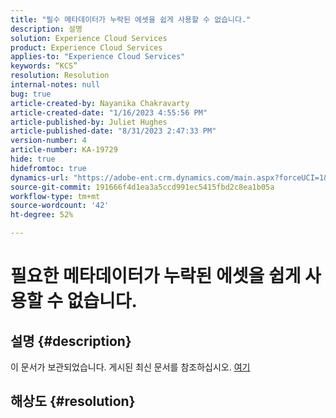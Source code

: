 ```yaml
---
title: "필수 메타데이터가 누락된 에셋을 쉽게 사용할 수 없습니다."
description: 설명
solution: Experience Cloud Services
product: Experience Cloud Services
applies-to: "Experience Cloud Services"
keywords: “KCS”
resolution: Resolution
internal-notes: null
bug: true
article-created-by: Nayanika Chakravarty
article-created-date: "1/16/2023 4:55:56 PM"
article-published-by: Juliet Hughes
article-published-date: "8/31/2023 2:47:33 PM"
version-number: 4
article-number: KA-19729
hide: true
hidefromtoc: true
dynamics-url: "https://adobe-ent.crm.dynamics.com/main.aspx?forceUCI=1&pagetype=entityrecord&etn=knowledgearticle&id=3e1c68a4-be95-ed11-aad1-6045bd006149"
source-git-commit: 191666f4d1ea3a5ccd991ec5415fbd2c8ea1b05a
workflow-type: tm+mt
source-wordcount: '42'
ht-degree: 52%

---
```


# 필요한 메타데이터가 누락된 에셋을 쉽게 사용할 수 없습니다.

## 설명 {#description}

이 문서가 보관되었습니다. 게시된 최신 문서를 참조하십시오. [여기](https://experienceleague.adobe.com/search.html#sort=relevancy)

## 해상도 {#resolution}

